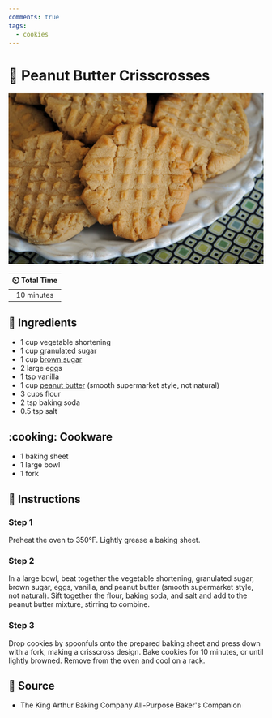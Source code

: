 ```yaml
---
comments: true
tags:
  - cookies
---
```

# :peanuts: Peanut Butter Crisscrosses

![Peanut Butter Crisscrosses](../assets/images/peanut-butter-crisscrosses.jpg)

| :timer_clock: Total Time |
|:-----------------------: |
| 10 minutes |

## :salt: Ingredients

- 1 cup vegetable shortening
- 1 cup granulated sugar
- 1 cup [brown sugar][1]
- 2 large eggs
- 1 tsp vanilla
- 1 cup [peanut butter][2] (smooth supermarket style, not natural)
- 3 cups flour
- 2 tsp baking soda
- 0.5 tsp salt

## :cooking: Cookware

- 1 baking sheet
- 1 large bowl
- 1 fork

## :pencil: Instructions

### Step 1

Preheat the oven to 350°F. Lightly grease a baking sheet.

### Step 2

In a large bowl, beat together the vegetable shortening, granulated sugar, brown sugar, eggs, vanilla, and peanut butter
(smooth supermarket style, not natural). Sift together the flour, baking soda, and salt and add to the peanut butter
mixture, stirring to combine.

### Step 3

Drop cookies by spoonfuls onto the prepared baking sheet and press down with a fork, making a crisscross design. Bake
cookies for 10 minutes, or until lightly browned. Remove from the oven and cool on a rack.

## :link: Source

- The King Arthur Baking Company All-Purpose Baker's Companion

[1]: <../ingredients/brown-sugar.md>
[2]: <../ingredients/peanut-butter.md>
